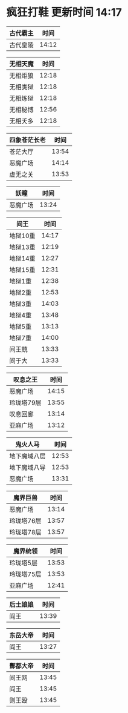 # 疯狂打鞋 更新时间 14:17

| 古代霸主   | 时间    |
|--------|-------|
| 古代皇陵 | 14:12 |

| 无相天魔   | 时间    |
|--------|-------|
| 无相炬狼 | 12:18 |
| 无相类狱 | 12:18 |
| 无相炼狱 | 12:18 |
| 无相秘博 | 12:56 |
| 无相夭多 | 12:18 |

| 四象苍茫长老   | 时间    |
|--------|-------|
| 苍茫大厅 | 13:54 |
| 恶魔广场 | 14:14 |
| 虚无之关 | 13:53 |

| 妖瞳   | 时间    |
|--------|-------|
| 恶魔广场 | 13:24 |

| 间王   | 时间    |
|--------|-------|
| 地狱10重 | 14:17 |
| 地狱13重 | 12:19 |
| 地狱14重 | 12:27 |
| 地狱15重 | 12:31 |
| 地狱1重 | 12:38 |
| 地狱2重 | 12:53 |
| 地狱3重 | 14:03 |
| 地狱4重 | 13:48 |
| 地狱5重 | 13:13 |
| 地狱7重 | 14:00 |
| 间王兢 | 13:33 |
| 间于大 | 13:33 |

| 叹息之王   | 时间    |
|--------|-------|
| 恶魔广场 | 14:15 |
| 玲珑塔79层 | 13:55 |
| 叹息回廊 | 13:14 |
| 亚麻广场 | 13:12 |

| 鬼火人马   | 时间    |
|--------|-------|
| 地下魔域八层 | 12:53 |
| 地下魔域八导 | 12:53 |
| 恶魔广场 | 13:31 |

| 魔界巨兽   | 时间    |
|--------|-------|
| 恶魔广场 | 13:14 |
| 玲珑塔76层 | 13:57 |
| 玲珑塔78层 | 13:57 |

| 魔界统领   | 时间    |
|--------|-------|
| 玲珑塔5层 | 13:53 |
| 玲珑塔75层 | 13:53 |
| 亚麻广场 | 12:41 |

| 后土娘娘   | 时间    |
|--------|-------|
| 阎王 | 13:39 |

| 东岳大帝   | 时间    |
|--------|-------|
| 阎王 | 13:27 |

| 酆都大帝   | 时间    |
|--------|-------|
| 间王网 | 13:45 |
| 阎王 | 13:45 |
| 则王殴 | 13:45 |
